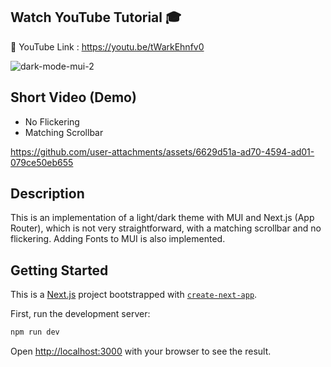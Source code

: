 ## Watch YouTube Tutorial 🎓
🔗 YouTube Link : https://youtu.be/tWarkEhnfv0

![dark-mode-mui-2](https://github.com/user-attachments/assets/5efb3956-2059-425b-a66b-735572b90173)

## Short Video (Demo)
- No Flickering
- Matching Scrollbar


https://github.com/user-attachments/assets/6629d51a-ad70-4594-ad01-079ce50eb655

## Description
This is an implementation of a light/dark theme with MUI and Next.js (App Router), which is not very straightforward, with a matching scrollbar and no flickering. Adding Fonts to MUI is also implemented.
## Getting Started

This is a [Next.js](https://nextjs.org/) project bootstrapped with [`create-next-app`](https://github.com/vercel/next.js/tree/canary/packages/create-next-app).

First, run the development server:

```bash
npm run dev
```

Open [http://localhost:3000](http://localhost:3000) with your browser to see the result.
